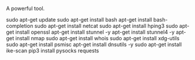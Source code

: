 A powerful tool.


sudo apt-get update
sudo apt-get install bash
apt-get install bash-completion
sudo apt-get install netcat
sudo apt-get install hping3
sudo apt-get install openssl
apt-get install stunnel -y
apt-get install stunnel4 -y
apt-get install nmap
sudo apt-get install whois
sudo apt-get install xdg-utils
sudo apt-get install psmisc
apt-get install dnsutils -y
sudo apt-get install ike-scan
pip3 install pysocks requests
